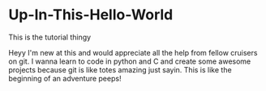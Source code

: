 # Up-In-This-Hello-World
This is the tutorial thingy

Heyy I'm new at this and would appreciate all the help from fellow cruisers on git.
I wanna learn to code in python and C and create some awesome projects because git 
is like totes amazing just sayin. This is like the beginning of an adventure peeps!

